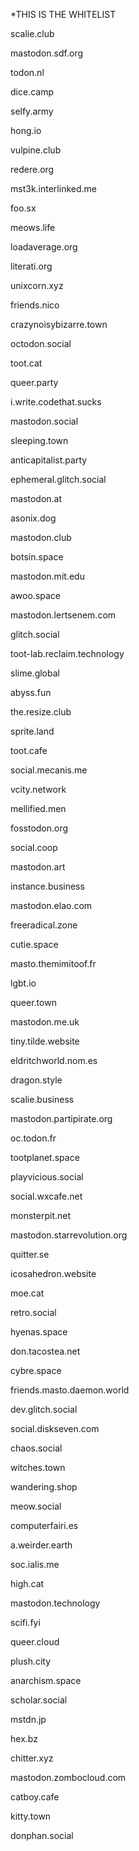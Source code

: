 *THIS IS THE WHITELIST

scalie.club<p></p>
mastodon.sdf.org<p></p>
todon.nl<p></p>
dice.camp<p></p>
selfy.army<p></p>
hong.io<p></p>
vulpine.club<p></p>
redere.org<p></p>
mst3k.interlinked.me<p></p> 
foo.sx <p></p>
meows.life <p></p>
loadaverage.org <p></p>
literati.org <p></p>
unixcorn.xyz <p></p>
friends.nico <p></p>
crazynoisybizarre.town<p></p> 
octodon.social <p></p>
toot.cat <p></p>
queer.party<p></p>
i.write.codethat.sucks<p></p>
mastodon.social <p></p>
sleeping.town <p></p>
anticapitalist.party <p></p>
ephemeral.glitch.social <p></p>
mastodon.at <p></p>
asonix.dog <p></p>
mastodon.club <p></p>
botsin.space <p></p>
mastodon.mit.edu <p></p>
awoo.space <p></p>
mastodon.lertsenem.com<p></p> 
glitch.social <p></p>
toot-lab.reclaim.technology<p></p> 
slime.global <p></p>
abyss.fun<p></p>
the.resize.club <p></p>
sprite.land<p></p>
toot.cafe<p></p>
social.mecanis.me<p></p> 
vcity.network <p></p>
mellified.men <p></p>
fosstodon.org <p></p>
social.coop <p></p>
mastodon.art<p></p>
instance.business<p></p>
mastodon.elao.com<p></p>
freeradical.zone<p></p>
cutie.space <p></p>
masto.themimitoof.fr<p></p>
lgbt.io<p></p>
queer.town <p></p>
mastodon.me.uk <p></p>
tiny.tilde.website<p></p>
eldritchworld.nom.es <p></p>
dragon.style <p></p>
scalie.business<p></p>
mastodon.partipirate.org <p></p>
oc.todon.fr <p></p>
tootplanet.space <p></p>
playvicious.social<p></p>
social.wxcafe.net <p></p>
monsterpit.net <p></p>
mastodon.starrevolution.org<p></p> 
quitter.se <p></p>
icosahedron.website <p></p>
moe.cat<p></p>
retro.social <p></p>
hyenas.space <p></p>
don.tacostea.net <p></p>
cybre.space<p></p>
friends.masto.daemon.world<p></p>
dev.glitch.social<p></p>
social.diskseven.com<p></p>
chaos.social <p></p>
witches.town<p></p>
wandering.shop<p></p>
meow.social <p></p>
computerfairi.es <p></p>
a.weirder.earth <p></p>
soc.ialis.me<p></p>
high.cat <p></p>
mastodon.technology<p></p> 
scifi.fyi <p></p>
queer.cloud<p></p>
plush.city<p></p>
anarchism.space <p></p>
scholar.social <p></p>
mstdn.jp<p></p>
hex.bz <p></p>
chitter.xyz<p></p>
mastodon.zombocloud.com<p></p>
catboy.cafe <p></p>
kitty.town<p></p>
donphan.social<p></p>
